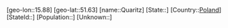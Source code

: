 ﻿---
location: [51.63,15.88]
type: City
tags:
- geo/City


SpocWebEntityId: 33575
isDeleted: false
confidential: public

---
[geo-lon::15.88]
[geo-lat::51.63]
[name::Quaritz]
[State::]
[Country::[Poland](geo/Continent/Europe/Poland.md)]
[StateId::]
[Population::]
[Unknown::]

